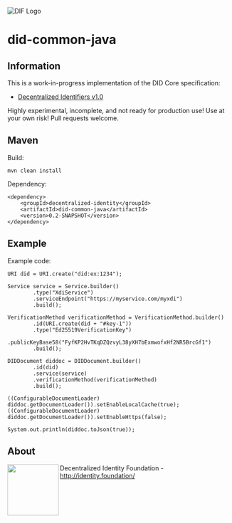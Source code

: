![DIF Logo](https://raw.githubusercontent.com/decentralized-identity/universal-resolver/master/docs/logo-dif.png)

# did-common-java

## Information

This is a work-in-progress implementation of the DID Core specification:

 - [Decentralized Identifiers v1.0](https://w3c.github.io/did-core/)

Highly experimental, incomplete, and not ready for production use! Use at your own risk! Pull requests welcome.

## Maven

Build:

	mvn clean install

Dependency:

	<dependency>
        <groupId>decentralized-identity</groupId>
        <artifactId>did-common-java</artifactId>
        <version>0.2-SNAPSHOT</version>
	</dependency>

## Example

Example code:

    URI did = URI.create("did:ex:1234");

    Service service = Service.builder()
            .type("XdiService")
            .serviceEndpoint("https://myservice.com/myxdi")
            .build();

    VerificationMethod verificationMethod = VerificationMethod.builder()
            .id(URI.create(did + "#key-1"))
            .type("Ed25519VerificationKey")
            .publicKeyBase58("FyfKP2HvTKqDZQzvyL38yXH7bExmwofxHf2NR5BrcGf1")
            .build();

    DIDDocument diddoc = DIDDocument.builder()
            .id(did)
            .service(service)
            .verificationMethod(verificationMethod)
            .build();

    ((ConfigurableDocumentLoader) diddoc.getDocumentLoader()).setEnableLocalCache(true);
    ((ConfigurableDocumentLoader) diddoc.getDocumentLoader()).setEnableHttps(false);

    System.out.println(diddoc.toJson(true));

## About

<img align="left" src="https://raw.githubusercontent.com/decentralized-identity/universal-resolver/master/docs/logo-dif.png" width="115">

Decentralized Identity Foundation - http://identity.foundation/
